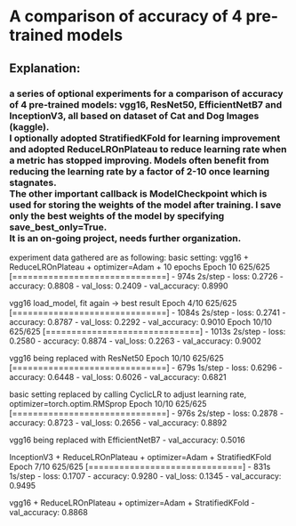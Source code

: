 # A comparison of accuracy of 4 pre-trained models

## Explanation:<br />  
### a series of optional experiments for a comparison of accuracy of 4 pre-trained models:  vgg16, ResNet50, EfficientNetB7 and InceptionV3, all based on dataset of Cat and Dog Images (kaggle).<br />I optionally adopted StratifiedKFold for learning improvement and adopted ReduceLROnPlateau to reduce learning rate when a metric has stopped improving. Models often benefit from reducing the learning rate by a factor of 2-10 once learning stagnates.<br />The other important callback is ModelCheckpoint which is used for storing the weights of the model after training. I save only the best weights of the model by specifying save_best_only=True.<br />It is an on-going project, needs further organization.


experiment data gathered are as following:
basic setting: vgg16 + ReduceLROnPlateau + optimizer=Adam + 10 epochs
Epoch 10
625/625 [==============================] - 974s 2s/step - loss: 0.2726 - accuracy: 0.8808 - val_loss: 0.2409 - val_accuracy: 0.8990

vgg16 load_model, fit again -> best result
Epoch 4/10
625/625 [==============================] - 1084s 2s/step - loss: 0.2741 - accuracy: 0.8787 - val_loss: 0.2292 - val_accuracy: 0.9010
Epoch 10/10
625/625 [==============================] - 1013s 2s/step - loss: 0.2580 - accuracy: 0.8874 - val_loss: 0.2263 - val_accuracy: 0.9002

vgg16 being replaced with ResNet50 
Epoch 10/10
625/625 [==============================] - 679s 1s/step - loss: 0.6296 - accuracy: 0.6448 - val_loss: 0.6026 - val_accuracy: 0.6821

basic setting replaced by calling CyclicLR to adjust learning rate, optimizer=torch.optim.RMSprop 
Epoch 10/10
625/625 [==============================] - 976s 2s/step - loss: 0.2878 - accuracy: 0.8723 - val_loss: 0.2656 - val_accuracy: 0.8892

vgg16 being replaced with EfficientNetB7 - val_accuracy: 0.5016

InceptionV3 + ReduceLROnPlateau + optimizer=Adam + StratifiedKFold
Epoch 7/10
625/625 [==============================] - 831s 1s/step - loss: 0.1707 - accuracy: 0.9280 - val_loss: 0.1345 - val_accuracy: 0.9495

vgg16 + ReduceLROnPlateau + optimizer=Adam + StratifiedKFold - val_accuracy: 0.8868
